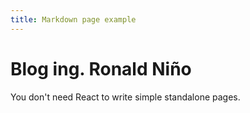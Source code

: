 ```yaml
---
title: Markdown page example
---
```


# Blog ing. Ronald Niño

You don't need React to write simple standalone pages.
